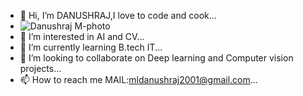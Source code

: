 - 👋 Hi, I’m DANUSHRAJ,I love to code and cook...
- ![Danushraj M-photo](https://user-images.githubusercontent.com/60309916/126150907-e8363c48-7bab-410d-818a-f8f06f373514.JPG)
- 👀 I’m interested in AI and CV...
- 🌱 I’m currently learning B.tech IT...
- 💞️ I’m looking to collaborate on Deep learning and Computer vision projects...
- 📫 How to reach me MAIL:mldanushraj2001@gmail.com...



<!---
DANUSHRAJ/DANUSHRAJ is a ✨ special ✨ repository because its `README.md` (this file) appears on your GitHub profile.
You can click the Preview link to take a look at your changes.
--->
